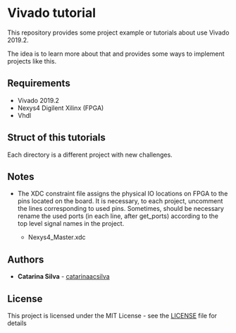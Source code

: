 # Vivado tutorial 

This repository provides some project example or tutorials about use Vivado 2019.2.

The idea is to learn more about that and provides some ways to implement projects like this.


## Requirements

- Vivado 2019.2
- Nexys4 Digilent Xilinx (FPGA)
- Vhdl

## Struct of this tutorials

Each directory is a different project with new challenges.

## Notes

- The XDC constraint file assigns the physical IO locations on FPGA to the pins located on the board. It is necessary, to each project, uncomment the lines corresponding to used pins. Sometimes, should be necessary rename the used ports (in each line, after get_ports) according to the top level signal names in the project.

    - Nexys4_Master.xdc

## Authors

* **Catarina Silva** - [catarinaacsilva](https://github.com/catarinaacsilva)

## License

This project is licensed under the MIT License - see the [LICENSE](LICENSE) file for details